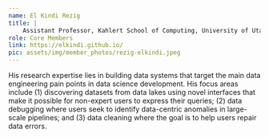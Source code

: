 ```yaml
---
name: El Kindi Rezig
title: |
    Assistant Professor, Kahlert School of Computing, University of Utah
role: Core Members
link: https://elkindi.github.io/
pic: assets/img/member_photos/rezig-elkindi.jpeg
---
```


His research expertise lies in building data systems that target the main data engineering pain points in data science development. His focus areas include (1) discovering datasets from data lakes using novel interfaces that make it possible for non-expert users to express their queries; (2) data debugging where users seek to identify data-centric anomalies in large-scale pipelines; and (3) data cleaning where the goal is to help users repair data errors.
